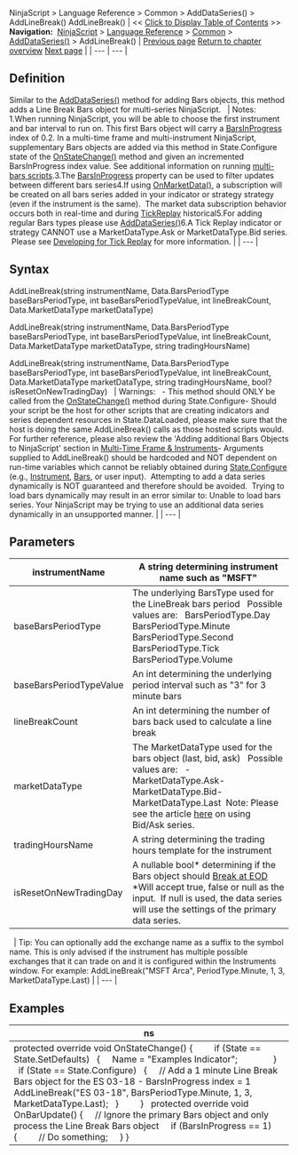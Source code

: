 ﻿
NinjaScript > Language Reference > Common > AddDataSeries() > AddLineBreak()
AddLineBreak()
| << [Click to Display Table of Contents](addlinebreak.md) >> **Navigation:**     [NinjaScript](ninjascript-1.md) > [Language Reference](language_reference_wip-1.md) > [Common](common-1.md) > [AddDataSeries()](adddataseries-1.md) > AddLineBreak() | [Previous page](addkagi-1.md) [Return to chapter overview](adddataseries-1.md) [Next page](addpointandfigure-1.md) |
| --- | --- |
## Definition
Similar to the [AddDataSeries()](adddataseries-1.md) method for adding Bars objects, this method adds a Line Break Bars object for multi-series NinjaScript. 
 
| Notes:   1.When running NinjaScript, you will be able to choose the first instrument and bar interval to run on. This first Bars object will carry a [BarsInProgress](barsinprogress-1.md) index of 0.2. In a multi-time frame and multi-instrument NinjaScript, supplementary Bars objects are added via this method in State.Configure state of the [OnStateChange()](onstatechange-1.md) method and given an incremented BarsInProgress index value. See additional information on running [multi-bars scripts](multi-time_frame__instruments-1.md).3.The [BarsInProgress](barsinprogress-1.md) property can be used to filter updates between different bars series4.If using [OnMarketData()](onmarketdata-1.md), a subscription will be created on all bars series added in your indicator or strategy strategy (even if the instrument is the same).  The market data subscription behavior occurs both in real-time and during [TickReplay](developing_for__tick_replay-1.md) historical5.For adding regular Bars types please use [AddDataSeries()](adddataseries-1.md)6.A Tick Replay indicator or strategy CANNOT use a MarketDataType.Ask or MarketDataType.Bid series.  Please see [Developing for Tick Replay](developing_for__tick_replay-1.md) for more information. |
| --- |

## Syntax
AddLineBreak(string instrumentName, Data.BarsPeriodType baseBarsPeriodType, int baseBarsPeriodTypeValue, int lineBreakCount, Data.MarketDataType marketDataType)  

AddLineBreak(string instrumentName, Data.BarsPeriodType baseBarsPeriodType, int baseBarsPeriodTypeValue, int lineBreakCount, Data.MarketDataType marketDataType, string tradingHoursName)  

AddLineBreak(string instrumentName, Data.BarsPeriodType baseBarsPeriodType, int baseBarsPeriodTypeValue, int lineBreakCount, Data.MarketDataType marketDataType, string tradingHoursName, bool? isResetOnNewTradingDay)
 
| Warnings:   - This method should ONLY be called from the [OnStateChange()](onstatechange-1.md) method during State.Configure- Should your script be the host for other scripts that are creating indicators and series dependent resources in State.DataLoaded, please make sure that the host is doing the same AddLineBreak() calls as those hosted scripts would. For further reference, please also review the 'Adding additional Bars Objects to NinjaScript' section in [Multi-Time Frame & Instruments](multi-time_frame__instruments-1.md)- Arguments supplied to AddLineBreak() should be hardcoded and NOT dependent on run-time variables which cannot be reliably obtained during [State.Configure](state-1.md) (e.g., [Instrument](instrument-1.md), [Bars](bars-1.md), or user input).  Attempting to add a data series dynamically is NOT guaranteed and therefore should be avoided.  Trying to load bars dynamically may result in an error similar to: Unable to load bars series. Your NinjaScript may be trying to use an additional data series dynamically in an unsupported manner. |
| --- |

## Parameters
| instrumentName | A string determining instrument name such as "MSFT" |
| --- | --- |
| baseBarsPeriodType | The underlying BarsType used for the LineBreak bars period   Possible values are:   BarsPeriodType.Day BarsPeriodType.Minute BarsPeriodType.Second BarsPeriodType.Tick BarsPeriodType.Volume |
| baseBarsPeriodTypeValue | An int determining the underlying period interval such as "3" for 3 minute bars |
| lineBreakCount | An int determining the number of bars back used to calculate a line break |
| marketDataType | The MarketDataType used for the bars object (last, bid, ask)   Possible values are:   - MarketDataType.Ask- MarketDataType.Bid- MarketDataType.Last  Note: Please see the article [here](using_historical_bid_ask_serie-1.md) on using Bid/Ask series. |
| tradingHoursName | A string determining the trading hours template for the instrument |
| isResetOnNewTradingDay | A nullable bool* determining if the Bars object should [Break at EOD](break_at_eod-1.md)   *Will accept true, false or null as the input.  If null is used, the data series will use the settings of the primary data series. |
 
| Tip: You can optionally add the exchange name as a suffix to the symbol name. This is only advised if the instrument has multiple possible exchanges that it can trade on and it is configured within the Instruments window. For example: AddLineBreak("MSFT Arca", PeriodType.Minute, 1, 3, MarketDataType.Last) |
| --- |

## Examples
| ns |
| --- |
| protected override void OnStateChange() {          if (State == State.SetDefaults)    {      Name = "Examples Indicator";                }      if (State == State.Configure)    {      // Add a 1 minute Line Break Bars object for the ES 03-18 - BarsInProgress index = 1       AddLineBreak("ES 03-18", BarsPeriodType.Minute, 1, 3, MarketDataType.Last);    }          }   protected override void OnBarUpdate()  {       // Ignore the primary Bars object and only process the Line Break Bars object       if (BarsInProgress == 1)      {          // Do something;      } } |

